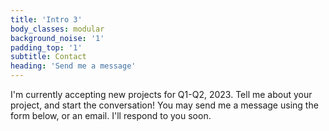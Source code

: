 ```yaml
---
title: 'Intro 3'
body_classes: modular
background_noise: '1'
padding_top: '1'
subtitle: Contact
heading: 'Send me a message'
---
```


I'm currently accepting new projects for Q1-Q2, 2023. Tell me about your project, and start the conversation! You may send me a message using the form below, or an email. I'll respond to you soon.
